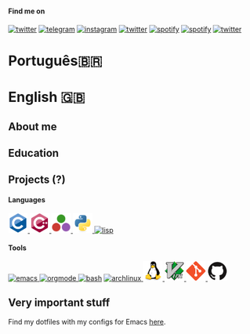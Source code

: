 <!-- icon -->
<link rel="icon" type="imagem/png" href="/assets/pic.jpg" />

<h4 align="left"> Find me on </h4>
<p align="left">
 <a href="https://twitter.com/jefter66" target="_blank"><img src="https://upload.wikimedia.org/wikipedia/pt/thumb/3/3d/Twitter_logo_2012.svg/1200px-Twitter_logo_2012.svg.png" alt="twitter"   height="35px" align="center" /></a>
 <a href="https://t.me/jefter66" target="_blank"><img src="https://upload.wikimedia.org/wikipedia/commons/8/82/Telegram_logo.svg" alt="telegram"   height="35px" align="center" /></a>
 <a href="" target="_blank"><img src="https://upload.wikimedia.org/wikipedia/commons/thumb/e/e7/Instagram_logo_2016.svg/132px-Instagram_logo_2016.svg.png" alt="instagram"   height="35px" align="center" /></a>
 <a href="mailto:jefterrsantiago@gmail.com" target="_blank"><img src="https://upload.wikimedia.org/wikipedia/commons/thumb/7/7e/Gmail_icon_%282020%29.svg/1280px-Gmail_icon_%282020%29.svg.png" alt="twitter"   height="35px" align="center" /></a>
 <a href="https://open.spotify.com/user/31hzlmg32d7nvm2p56lkzt3qu2oe?si=Ee39x1T9ReOFaXsSHimUOQ" target="_blank"><img src="https://upload.wikimedia.org/wikipedia/commons/7/75/Spotify_icon.png" alt="spotify"   height="35px" align="center" /></a>
 <a href="https://www.last.fm/user/jefter66" target="_blank"><img src="https://upload.wikimedia.org/wikipedia/commons/thumb/c/c4/Lastfm.svg/1200px-Lastfm.svg.png" alt="spotify"   height="35px" align="center" /></a>
 <a href="https://www.youtube.com/channel/UCIxDbTCRe6DlX3rsJhMgdAA" target="_blank"><img src="https://upload.wikimedia.org/wikipedia/commons/thumb/4/4f/YouTube_social_white_squircle.svg/512px-YouTube_social_white_squircle.svg.png" alt="twitter"   height="35px" align="center" /></a>
</p>

# Português🇧🇷

# English 🇬🇧

## About me
## Education
## Projects (?)


<!--
 [![Spotify](https://github-spotify.d10g3n3s.vercel.app/api/spotify)](https://open.spotify.com/user/31hzlmg32d7nvm2p56lkzt3qu2oe?si=Ee39x1T9ReOFaXsSHimUOQ)
-->
<p align="left">
<h4 align="left">Languages</h4>
   <a href="https://www.cprogramming.com/" target="_blank"> <img src="https://raw.githubusercontent.com/devicons/devicon/master/icons/c/c-original.svg" alt="c" width="40" height="40"/> </a>
   <a href="https://www.w3schools.com/cpp/" target="_blank"> <img src="https://raw.githubusercontent.com/devicons/devicon/master/icons/cplusplus/cplusplus-original.svg" alt="cplusplus" width="40" height="40"/> </a>
   <a href="https://julialang.org/" target="_blank"> <img src="https://raw.githubusercontent.com/JuliaLang/julia-logo-graphics/master/images/julia-dots.svg" alt="julia" width="40" height="40"/> </a>
   <a href="https://www.python.org" target="_blank"> <img src="https://raw.githubusercontent.com/devicons/devicon/master/icons/python/python-original.svg" alt="python" width="40" height="40"/> </a>
   <a href="https://common-lisp.net/" target="_blank"> <img src="https://upload.wikimedia.org/wikipedia/commons/thumb/4/48/Lisp_logo.svg/1200px-Lisp_logo.svg.png" alt="lisp" width="40" height="40"/> </a>
 </p>
<p align="left">
<h4 align="left">Tools</h4>
    <a href="https://www.gnu.org/software/emacs/" target="_blank"> <img src="https://upload.wikimedia.org/wikipedia/commons/thumb/0/08/EmacsIcon.svg/1024px-EmacsIcon.svg.png" alt="emacs" width="40" height="40"/> </a>
    <a href="https://orgmode.org/" target="_blank"> <img src="https://upload.wikimedia.org/wikipedia/commons/thumb/a/a6/Org-mode-unicorn.svg/707px-Org-mode-unicorn.svg.png" alt="orgmode" width="40" height="40"/> </a>
    <a href="https://www.bash.com/" target="_blank"> <img src="https://bashlogo.com/img/symbol/svg/full_colored_dark.svg" alt="bash" width="40" height="40"/></a>
    <a href="https://archlinux.org/" target="_blank"> <img src="https://upload.wikimedia.org/wikipedia/commons/thumb/a/a5/Archlinux-icon-crystal-64.svg/1200px-Archlinux-icon-crystal-64.svg.png" alt="archlinux" width="40" height="40"/> </a>
    <a href="https://www.linux.org/" target="_blank"> <img src="https://raw.githubusercontent.com/devicons/devicon/master/icons/linux/linux-original.svg" alt="linux" width="40" height="40"/> </a>
    <a href="https://www.vim.org/" target="_blank"> <img src="https://raw.githubusercontent.com/devicons/devicon/master/icons/vim/vim-original.svg" alt="vim" width="40" height="40"/> </a>
    <a href="https://git-scm.com/" target="_blank"> <img src="https://raw.githubusercontent.com/devicons/devicon/master/icons/git/git-original.svg" alt="git" width="40" height="40"/> </a>
    <a href="https://github.com/" target="_blank"> <img src="https://raw.githubusercontent.com/devicons/devicon/master/icons/github/github-original.svg" alt="github" width="40" height="40"/> </a>
 </p>

## Very important stuff
Find my dotfiles with my configs for Emacs [here](https://github.com/jefter66/dotfiles.git).
